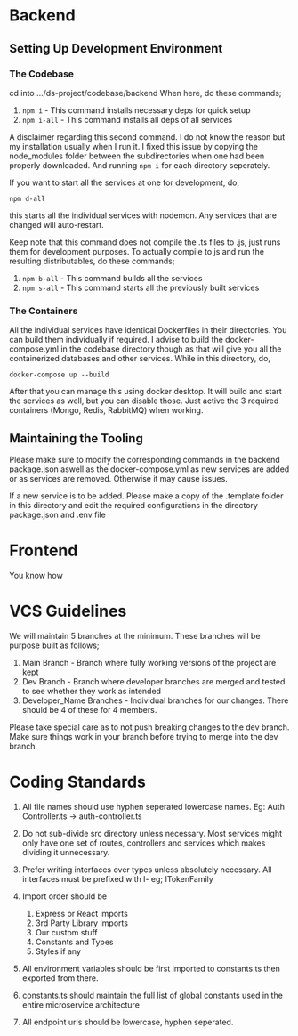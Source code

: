 # Backend

## Setting Up Development Environment

### The Codebase

cd into .../ds-project/codebase/backend
When here, do these commands;

1. `npm i` - This command installs necessary deps for quick setup
2. `npm i-all` - This command installs all deps of all services

A disclaimer regarding this second command. I do not know the reason but my installation usually when I run it. I fixed this issue by copying the node_modules folder between the subdirectories when one had been properly downloaded. And running `npm i` for each directory seperately.

If you want to start all the services at one for development, do,

`npm d-all`

this starts all the individual services with nodemon. Any services that are changed will auto-restart.

Keep note that this command does not compile the .ts files to .js, just runs them for development purposes. To actually compile to js and run the resulting distributables, do these commands;

1. `npm b-all` - This command builds all the services
2. `npm s-all` - This command starts all the previously built services

### The Containers

All the individual services have identical Dockerfiles in their directories. You can build them individually if required. I advise to build the docker-compose.yml in the codebase directory though as that will give you all the containerized databases and other services. While in this directory, do,

`docker-compose up --build`

After that you can manage this using docker desktop. It will build and start the services as well, but you can disable those. Just active the 3 required containers (Mongo, Redis, RabbitMQ) when working.

## Maintaining the Tooling

Please make sure to modify the corresponding commands in the backend package.json aswell as the docker-compose.yml as new services are added or as services are removed. Otherwise it may cause issues.

If a new service is to be added. Please make a copy of the .template folder in this directory and edit the required configurations in the directory package.json and .env file

# Frontend

You know how

# VCS Guidelines

We will maintain 5 branches at the minimum. These branches will be purpose built as follows;

1.  Main Branch - Branch where fully working versions of the project are kept
2.  Dev Branch - Branch where developer branches are merged and tested to see whether they work as intended
3.  Developer_Name Branches - Individual branches for our changes. There should be 4 of these for 4 members.

Please take special care as to not push breaking changes to the dev branch. Make sure things work in your branch before trying to merge into the dev branch.

# Coding Standards

1. All file names should use hyphen seperated lowercase names. Eg: Auth Controller.ts -> auth-controller.ts
2. Do not sub-divide src directory unless necessary. Most services might only have one set of routes, controllers and services which makes dividing it unnecessary.
3. Prefer writing interfaces over types unless absolutely necessary. All interfaces must be prefixed with I- eg; ITokenFamily
4. Import order should be

   1. Express or React imports
   2. 3rd Party Library Imports
   3. Our custom stuff
   4. Constants and Types
   5. Styles if any

5. All environment variables should be first imported to constants.ts then exported from there.
6. constants.ts should maintain the full list of global constants used in the entire microservice architecture
7. All endpoint urls should be lowercase, hyphen seperated.
